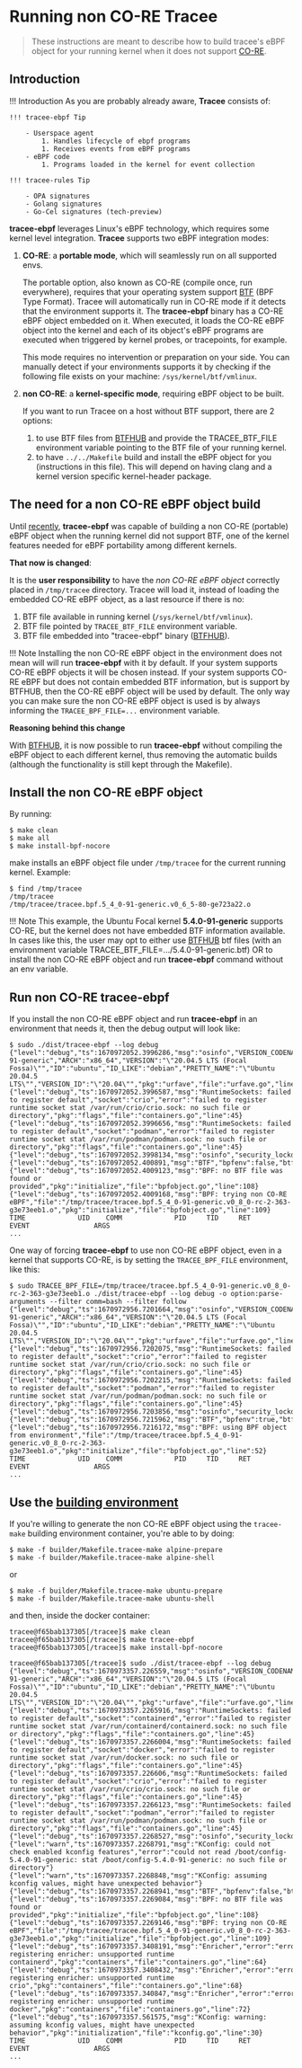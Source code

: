 # Running non CO-RE Tracee

> These instructions are meant to describe how to build tracee's eBPF object
> for your running kernel when it does not support
> [CO-RE](https://nakryiko.com/posts/bpf-portability-and-co-re/).

## Introduction

!!! Introduction
    As you are probably already aware, **Tracee** consists of:
    
    !!! tracee-ebpf Tip

        - Userspace agent  
            1. Handles lifecycle of ebpf programs  
            1. Receives events from eBPF programs  
        - eBPF code  
            1. Programs loaded in the kernel for event collection
    
    !!! tracee-rules Tip

        - OPA signatures
        - Golang signatures
        - Go-Cel signatures (tech-preview)

**tracee-ebpf** leverages Linux's eBPF technology, which requires some kernel
level integration. **Tracee** supports two eBPF integration modes:

1. **CO-RE**: a **portable mode**, which will seamlessly run on all supported
   envs.

    The portable option, also known as CO-RE (compile once, run everywhere),
    requires that your operating system support
    [BTF](https://nakryiko.com/posts/btf-dedup/) (BPF Type Format). Tracee will
    automatically run in CO-RE mode if it detects that the environment supports
    it. The **tracee-ebpf** binary has a CO-RE eBPF object embedded on it. When
    executed, it loads the CO-RE eBPF object into the kernel and each of its
    object's eBPF programs are executed when triggered by kernel probes, or
    tracepoints, for example.

    This mode requires no intervention or preparation on your side.  You can
    manually detect if your environments supports it by checking if the
    following file exists on your machine: `/sys/kernel/btf/vmlinux`.

2. **non CO-RE**: a **kernel-specific mode**, requiring eBPF object to be built.

    If you want to run Tracee on a host without BTF support, there are 2 options:
    1. to use BTF files from [BTFHUB](https://github.com/aquasecurity/btfhub)
       and provide the TRACEE_BTF_FILE environment variable pointing to the BTF
       file of your running kernel.
    2. to have `../../Makefile` build and install the eBPF object for you
       (instructions in this file). This will depend on having clang and a
       kernel version specific kernel-header package.

## The need for a non CO-RE eBPF object build

Until [recently](https://github.com/aquasecurity/tracee/commit/20549fabefa37b70ca1b8bade8ae39ef0b934942),
**tracee-ebpf** was capable of building a non CO-RE (portable) eBPF object when
the running kernel did not support BTF, one of the kernel features needed for
eBPF portability among different kernels.

**That now is changed**:

It is the **user responsibility** to have the *non CO-RE eBPF object* correctly
placed in `/tmp/tracee` directory. Tracee will load it, instead of loading the
embedded CO-RE eBPF object, as a last resource if there is no:

1. BTF file available in running kernel (`/sys/kernel/btf/vmlinux`).
1. BTF file pointed by `TRACEE_BTF_FILE` environment variable.
1. BTF file embedded into "tracee-ebpf" binary ([BTFHUB](https://github.com/aquasecurity/btfhub)).

!!! Note
    Installing the non CO-RE eBPF object in the environment does not mean will
    will run **tracee-ebpf** with it by default. If your system supports CO-RE
    eBPF objects it will be chosen instead. If your system supports CO-RE eBPF
    but does not contain embedded BTF information, but is support by BTFHUB,
    then the CO-RE eBPF object will be used by default. The only way you can
    make sure the non CO-RE eBPF object is used is by always informing the
    `TRACEE_BPF_FILE=...` environment variable.

**Reasoning behind this change**

With [BTFHUB](https://github.com/aquasecurity/btfhub), it is now possible to
run **tracee-ebpf** without compiling the eBPF object to each different kernel,
thus removing the automatic builds (although the functionality is still kept
through the Makefile).

## Install the non CO-RE eBPF object

By running:

```text
$ make clean
$ make all
$ make install-bpf-nocore
```

make installs an eBPF object file under `/tmp/tracee` for the current running
kernel. Example:

```text
$ find /tmp/tracee
/tmp/tracee
/tmp/tracee/tracee.bpf.5_4_0-91-generic.v0_6_5-80-ge723a22.o
```

!!! Note
    This example, the Ubuntu Focal kernel **5.4.0-91-generic** supports CO-RE,
    but the kernel does not have embedded BTF information available. In cases
    like this, the user may opt to either use [BTFHUB](https://github.com/aquasecurity/btfhub)
    btf files (with an environment variable TRACEE_BTF_FILE=.../5.4.0-91-generic.btf)
    OR to install the non CO-RE eBPF object and run **tracee-ebpf** command
    without an env variable.

## Run non CO-RE tracee-ebpf

If you install the non CO-RE eBPF object and run **tracee-ebpf** in an
environment that needs it, then the debug output will look like:

```text
$ sudo ./dist/tracee-ebpf --log debug
{"level":"debug","ts":1670972052.3996286,"msg":"osinfo","VERSION_CODENAME":"focal","KERNEL_RELEASE":"5.4.0-91-generic","ARCH":"x86_64","VERSION":"\"20.04.5 LTS (Focal Fossa)\"","ID":"ubuntu","ID_LIKE":"debian","PRETTY_NAME":"\"Ubuntu 20.04.5 LTS\"","VERSION_ID":"\"20.04\"","pkg":"urfave","file":"urfave.go","line":53}
{"level":"debug","ts":1670972052.3996587,"msg":"RuntimeSockets: failed to register default","socket":"crio","error":"failed to register runtime socket stat /var/run/crio/crio.sock: no such file or directory","pkg":"flags","file":"containers.go","line":45}
{"level":"debug","ts":1670972052.3996656,"msg":"RuntimeSockets: failed to register default","socket":"podman","error":"failed to register runtime socket stat /var/run/podman/podman.sock: no such file or directory","pkg":"flags","file":"containers.go","line":45}
{"level":"debug","ts":1670972052.3998134,"msg":"osinfo","security_lockdown":"none","pkg":"urfave","file":"urfave.go","line":116}
{"level":"debug","ts":1670972052.400891,"msg":"BTF","bpfenv":false,"btfenv":false,"vmlinux":false,"pkg":"initialize","file":"bpfobject.go","line":40}
{"level":"debug","ts":1670972052.4009123,"msg":"BPF: no BTF file was found or provided","pkg":"initialize","file":"bpfobject.go","line":108}
{"level":"debug","ts":1670972052.4009168,"msg":"BPF: trying non CO-RE eBPF","file":"/tmp/tracee/tracee.bpf.5_4_0-91-generic.v0_8_0-rc-2-363-g3e73eeb1.o","pkg":"initialize","file":"bpfobject.go","line":109}
TIME             UID    COMM             PID     TID     RET              EVENT                ARGS
...
```

One way of forcing **tracee-ebpf** to use non CO-RE eBPF object, even in a kernel
that supports CO-RE, is by setting the `TRACEE_BPF_FILE` environment, like this:

```
$ sudo TRACEE_BPF_FILE=/tmp/tracee/tracee.bpf.5_4_0-91-generic.v0_8_0-rc-2-363-g3e73eeb1.o ./dist/tracee-ebpf --log debug -o option:parse-arguments --filter comm=bash --filter follow
{"level":"debug","ts":1670972956.7201664,"msg":"osinfo","VERSION_CODENAME":"focal","KERNEL_RELEASE":"5.4.0-91-generic","ARCH":"x86_64","VERSION":"\"20.04.5 LTS (Focal Fossa)\"","ID":"ubuntu","ID_LIKE":"debian","PRETTY_NAME":"\"Ubuntu 20.04.5 LTS\"","VERSION_ID":"\"20.04\"","pkg":"urfave","file":"urfave.go","line":53}
{"level":"debug","ts":1670972956.7202075,"msg":"RuntimeSockets: failed to register default","socket":"crio","error":"failed to register runtime socket stat /var/run/crio/crio.sock: no such file or directory","pkg":"flags","file":"containers.go","line":45}
{"level":"debug","ts":1670972956.7202215,"msg":"RuntimeSockets: failed to register default","socket":"podman","error":"failed to register runtime socket stat /var/run/podman/podman.sock: no such file or directory","pkg":"flags","file":"containers.go","line":45}
{"level":"debug","ts":1670972956.7203856,"msg":"osinfo","security_lockdown":"none","pkg":"urfave","file":"urfave.go","line":116}
{"level":"debug","ts":1670972956.7215962,"msg":"BTF","bpfenv":true,"btfenv":false,"vmlinux":false,"pkg":"initialize","file":"bpfobject.go","line":40}
{"level":"debug","ts":1670972956.7216172,"msg":"BPF: using BPF object from environment","file":"/tmp/tracee/tracee.bpf.5_4_0-91-generic.v0_8_0-rc-2-363-g3e73eeb1.o","pkg":"initialize","file":"bpfobject.go","line":52}
TIME             UID    COMM             PID     TID     RET              EVENT                ARGS
...
```

## Use the [building environment](./environment.md)

If you're willing to generate the non CO-RE eBPF object using the `tracee-make`
building environment container, you're able to by doing:

```text
$ make -f builder/Makefile.tracee-make alpine-prepare
$ make -f builder/Makefile.tracee-make alpine-shell
```
or
```text
$ make -f builder/Makefile.tracee-make ubuntu-prepare
$ make -f builder/Makefile.tracee-make ubuntu-shell
```

and then, inside the docker container:

```text
tracee@f65bab137305[/tracee]$ make clean
tracee@f65bab137305[/tracee]$ make tracee-ebpf
tracee@f65bab137305[/tracee]$ make install-bpf-nocore

tracee@f65bab137305[/tracee]$ sudo ./dist/tracee-ebpf --log debug
{"level":"debug","ts":1670973357.226559,"msg":"osinfo","VERSION_CODENAME":"focal","KERNEL_RELEASE":"5.4.0-91-generic","ARCH":"x86_64","VERSION":"\"20.04.5 LTS (Focal Fossa)\"","ID":"ubuntu","ID_LIKE":"debian","PRETTY_NAME":"\"Ubuntu 20.04.5 LTS\"","VERSION_ID":"\"20.04\"","pkg":"urfave","file":"urfave.go","line":53}
{"level":"debug","ts":1670973357.2265916,"msg":"RuntimeSockets: failed to register default","socket":"containerd","error":"failed to register runtime socket stat /var/run/containerd/containerd.sock: no such file or directory","pkg":"flags","file":"containers.go","line":45}
{"level":"debug","ts":1670973357.2266004,"msg":"RuntimeSockets: failed to register default","socket":"docker","error":"failed to register runtime socket stat /var/run/docker.sock: no such file or directory","pkg":"flags","file":"containers.go","line":45}
{"level":"debug","ts":1670973357.226606,"msg":"RuntimeSockets: failed to register default","socket":"crio","error":"failed to register runtime socket stat /var/run/crio/crio.sock: no such file or directory","pkg":"flags","file":"containers.go","line":45}
{"level":"debug","ts":1670973357.2266123,"msg":"RuntimeSockets: failed to register default","socket":"podman","error":"failed to register runtime socket stat /var/run/podman/podman.sock: no such file or directory","pkg":"flags","file":"containers.go","line":45}
{"level":"debug","ts":1670973357.2268527,"msg":"osinfo","security_lockdown":"none","pkg":"urfave","file":"urfave.go","line":116}
{"level":"warn","ts":1670973357.2268791,"msg":"KConfig: could not check enabled kconfig features","error":"could not read /boot/config-5.4.0-91-generic: stat /boot/config-5.4.0-91-generic: no such file or directory"}
{"level":"warn","ts":1670973357.2268848,"msg":"KConfig: assuming kconfig values, might have unexpected behavior"}
{"level":"debug","ts":1670973357.2268941,"msg":"BTF","bpfenv":false,"btfenv":false,"vmlinux":false,"pkg":"initialize","file":"bpfobject.go","line":40}
{"level":"debug","ts":1670973357.2269084,"msg":"BPF: no BTF file was found or provided","pkg":"initialize","file":"bpfobject.go","line":108}
{"level":"debug","ts":1670973357.2269146,"msg":"BPF: trying non CO-RE eBPF","file":"/tmp/tracee/tracee.bpf.5_4_0-91-generic.v0_8_0-rc-2-363-g3e73eeb1.o","pkg":"initialize","file":"bpfobject.go","line":109}
{"level":"debug","ts":1670973357.3408191,"msg":"Enricher","error":"error registering enricher: unsupported runtime containerd","pkg":"containers","file":"containers.go","line":64}
{"level":"debug","ts":1670973357.3408432,"msg":"Enricher","error":"error registering enricher: unsupported runtime crio","pkg":"containers","file":"containers.go","line":68}
{"level":"debug","ts":1670973357.340847,"msg":"Enricher","error":"error registering enricher: unsupported runtime docker","pkg":"containers","file":"containers.go","line":72}
{"level":"debug","ts":1670973357.561575,"msg":"KConfig: warning: assuming kconfig values, might have unexpected behavior","pkg":"initialization","file":"kconfig.go","line":30}
TIME             UID    COMM             PID     TID     RET              EVENT                ARGS
...
```
